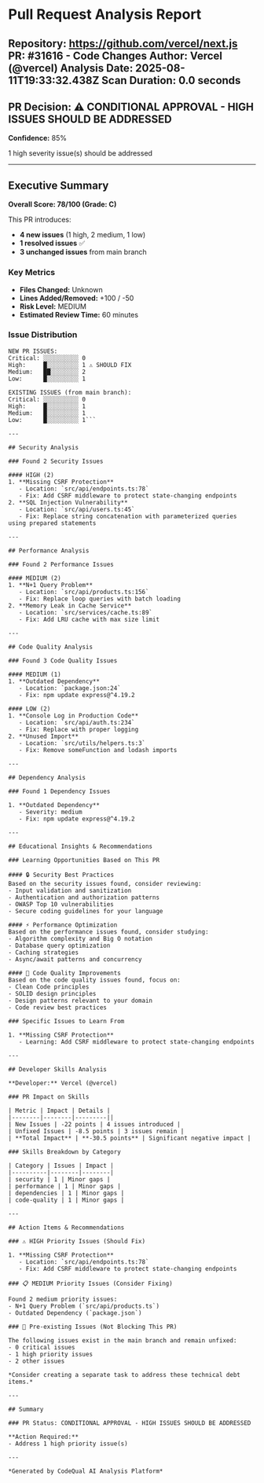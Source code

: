 # Pull Request Analysis Report

**Repository:** https://github.com/vercel/next.js
**PR:** #31616 - Code Changes
**Author:** Vercel (@vercel)
**Analysis Date:** 2025-08-11T19:33:32.438Z
**Scan Duration:** 0.0 seconds
---

## PR Decision: ⚠️ CONDITIONAL APPROVAL - HIGH ISSUES SHOULD BE ADDRESSED

**Confidence:** 85%

1 high severity issue(s) should be addressed

---

## Executive Summary

**Overall Score: 78/100 (Grade: C)**

This PR introduces:
- **4 new issues** (1 high, 2 medium, 1 low)
- **1 resolved issues** ✅
- **3 unchanged issues** from main branch

### Key Metrics
- **Files Changed:** Unknown
- **Lines Added/Removed:** +100 / -50
- **Risk Level:** MEDIUM
- **Estimated Review Time:** 60 minutes

### Issue Distribution
```
NEW PR ISSUES:
Critical: ░░░░░░░░░░ 0
High:     █░░░░░░░░░ 1 ⚠️ SHOULD FIX
Medium:   ██░░░░░░░░ 2
Low:      █░░░░░░░░░ 1

EXISTING ISSUES (from main branch):
Critical: ░░░░░░░░░░ 0
High:     █░░░░░░░░░ 1
Medium:   █░░░░░░░░░ 1
Low:      █░░░░░░░░░ 1```

---

## Security Analysis

### Found 2 Security Issues

#### HIGH (2)
1. **Missing CSRF Protection**
   - Location: `src/api/endpoints.ts:78`
   - Fix: Add CSRF middleware to protect state-changing endpoints
2. **SQL Injection Vulnerability**
   - Location: `src/api/users.ts:45`
   - Fix: Replace string concatenation with parameterized queries using prepared statements

---

## Performance Analysis

### Found 2 Performance Issues

#### MEDIUM (2)
1. **N+1 Query Problem**
   - Location: `src/api/products.ts:156`
   - Fix: Replace loop queries with batch loading
2. **Memory Leak in Cache Service**
   - Location: `src/services/cache.ts:89`
   - Fix: Add LRU cache with max size limit

---

## Code Quality Analysis

### Found 3 Code Quality Issues

#### MEDIUM (1)
1. **Outdated Dependency**
   - Location: `package.json:24`
   - Fix: npm update express@^4.19.2

#### LOW (2)
1. **Console Log in Production Code**
   - Location: `src/api/auth.ts:234`
   - Fix: Replace with proper logging
2. **Unused Import**
   - Location: `src/utils/helpers.ts:3`
   - Fix: Remove someFunction and lodash imports

---

## Dependency Analysis

### Found 1 Dependency Issues

1. **Outdated Dependency**
   - Severity: medium
   - Fix: npm update express@^4.19.2

---

## Educational Insights & Recommendations

### Learning Opportunities Based on This PR

#### 🔒 Security Best Practices
Based on the security issues found, consider reviewing:
- Input validation and sanitization
- Authentication and authorization patterns
- OWASP Top 10 vulnerabilities
- Secure coding guidelines for your language

#### ⚡ Performance Optimization
Based on the performance issues found, consider studying:
- Algorithm complexity and Big O notation
- Database query optimization
- Caching strategies
- Async/await patterns and concurrency

#### 📝 Code Quality Improvements
Based on the code quality issues found, focus on:
- Clean Code principles
- SOLID design principles
- Design patterns relevant to your domain
- Code review best practices

### Specific Issues to Learn From

1. **Missing CSRF Protection**
   - Learning: Add CSRF middleware to protect state-changing endpoints

---

## Developer Skills Analysis

**Developer:** Vercel (@vercel)

### PR Impact on Skills

| Metric | Impact | Details |
|--------|--------|---------||
| New Issues | -22 points | 4 issues introduced |
| Unfixed Issues | -8.5 points | 3 issues remain |
| **Total Impact** | **-30.5 points** | Significant negative impact |

### Skills Breakdown by Category

| Category | Issues | Impact |
|----------|--------|--------|
| security | 1 | Minor gaps |
| performance | 1 | Minor gaps |
| dependencies | 1 | Minor gaps |
| code-quality | 1 | Minor gaps |

---

## Action Items & Recommendations

### ⚠️ HIGH Priority Issues (Should Fix)

1. **Missing CSRF Protection**
   - Location: `src/api/endpoints.ts:78`
   - Fix: Add CSRF middleware to protect state-changing endpoints

### 📋 MEDIUM Priority Issues (Consider Fixing)

Found 2 medium priority issues:
- N+1 Query Problem (`src/api/products.ts`)
- Outdated Dependency (`package.json`)

### 📌 Pre-existing Issues (Not Blocking This PR)

The following issues exist in the main branch and remain unfixed:
- 0 critical issues
- 1 high priority issues
- 2 other issues

*Consider creating a separate task to address these technical debt items.*

---

## Summary

### PR Status: CONDITIONAL APPROVAL - HIGH ISSUES SHOULD BE ADDRESSED

**Action Required:**
- Address 1 high priority issue(s)

---

*Generated by CodeQual AI Analysis Platform*
